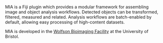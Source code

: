 MIA is a Fiji plugin which provides a modular framework for assembling image and object analysis workflows.  Detected objects can be transformed, filtered, measured and related.  Analysis workflows are batch-enabled by default, allowing easy processing of high-content datasets.

MIA is developed in the [Wolfson Bioimaging Facility](http://www.bristol.ac.uk/wolfson-bioimaging/) at the University of Bristol.